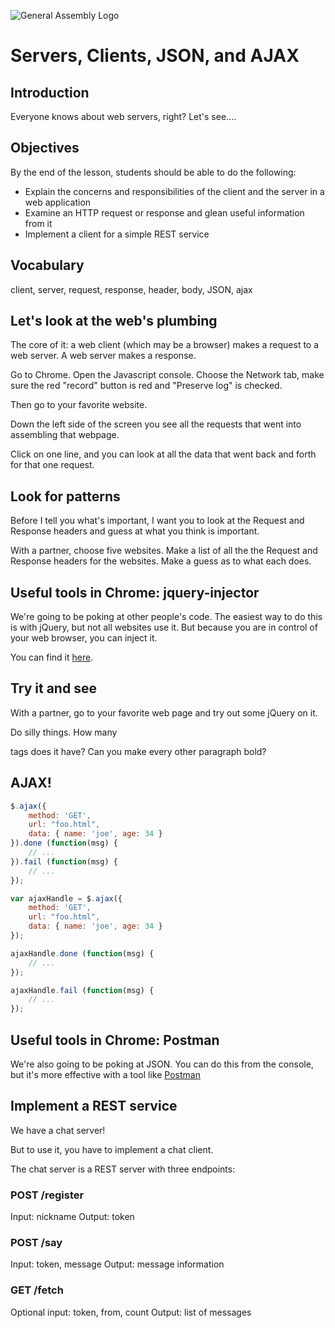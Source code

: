 ![General Assembly Logo](http://i.imgur.com/ke8USTq.png)

# Servers, Clients, JSON, and AJAX

## Introduction

Everyone knows about web servers, right?  Let's see....

## Objectives

By the end of the lesson, students should be able to do the following: 

* Explain the concerns and responsibilities of the client and the server in a web application 
* Examine an HTTP request or response and glean useful information from it
* Implement a client for a simple REST service

## Vocabulary 

client, server, request, response, header, body, JSON, ajax

## Let's look at the web's plumbing

The core of it:  a web client (which may be a browser) makes a request to a web server.  A web server makes a response.

Go to Chrome.  Open the Javascript console. Choose the Network tab, make sure the red "record" button is red and "Preserve log" is checked.

Then go to your favorite website.

Down the left side of the screen you see all the requests that went into assembling that webpage.

Click on one line, and you can look at all the data that went back and forth for that one request.

## Look for patterns

Before I tell you what's important, I want you to look at the Request and Response headers and guess at what you think is important.

With a partner, choose five websites.  Make a list of all the the Request and Response headers for the websites.  Make a guess as to what each does.

## Useful tools in Chrome: jquery-injector

We're going to be poking at other people's code. The easiest way to do this is with jQuery, but not all websites use it.  But because you are in control of your web browser, you can inject it.

You can find it [here](https://chrome.google.com/webstore/detail/jquery-injector/indebdooekgjhkncmgbkeopjebofdoid?hl=en).

## Try it and see

With a partner, go to your favorite web page and try out some jQuery on it.

Do silly things.  How many <P> tags does it have? Can you make every other paragraph bold? 

## AJAX!

```javascript
$.ajax({
    method: 'GET',
    url: "foo.html",
    data: { name: 'joe', age: 34 }
}).done (function(msg) {
    // ...
}).fail (function(msg) {
    // ...
});
```

```javascript
var ajaxHandle = $.ajax({
    method: 'GET',
    url: "foo.html",
    data: { name: 'joe', age: 34 }
});

ajaxHandle.done (function(msg) {
    // ...
});

ajaxHandle.fail (function(msg) {
    // ...
});
```

## Useful tools in Chrome: Postman

We're also going to be poking at JSON.  You can do this from the console, but it's more effective with a tool like [Postman](https://chrome.google.com/webstore/detail/postman-rest-client/fdmmgilgnpjigdojojpjoooidkmcomcm)

## Implement a REST service

We have a chat server!  

But to use it, you have to implement a chat client.

The chat server is a REST server with three endpoints:

### POST /register 

Input: nickname 
Output: token

### POST /say

Input: token, message
Output: message information

### GET /fetch
Optional input: token, from, count
Output: list of messages
